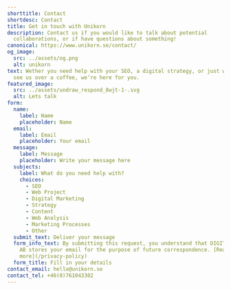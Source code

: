 ```yaml
---
shorttitle: Contact
shortdesc: Contact
title: Get in touch with Unikorn
description: Contact us if you would like to talk about potential
  collaborations, or if have questions about something!
canonical: https://www.unikorn.se/contact/
og_image:
  src: ../assets/og.png
  alt: unikorn
text: Wether you need help with your SEO, a digital strategy, or just want to
  see us over a coffee, we’re here for you.
featured_image:
  src: ../assets/undraw_respond_8wjt-1-.svg
  alt: Lets talk
form:
  name:
    label: Name
    placeholder: Name
  email:
    label: Email
    placeholder: Your email
  message:
    label: Message
    placeholder: Write your message here
  subjects:
    label: What do you need help with?
    choices:
      - SEO
      - Web Project
      - Digital Marketing
      - Strategy
      - Content
      - Web Analysis
      - Marketing Processes
      - Other
  submit_text: Deliver your message
  form_info_text: By submitting this request, you understand that DIGITAL UNIKORN
    AB stores your email for the purpose of future correspondence. [Read
    more](/privacy-policy)
  form_title: Fill in your details
contact_email: hello@unikorn.se
contact_tel: +46(0)761043302
---
```

